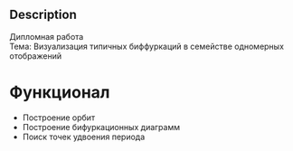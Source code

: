 ## Description
Дипломная работа  
Тема: Визуализация типичных биффуркаций в семействе одномерных отображений  
#  Функционал  
 -  Построение орбит  
 -  Построение бифуркационных диаграмм  
 -  Поиск точек удвоения периода  

